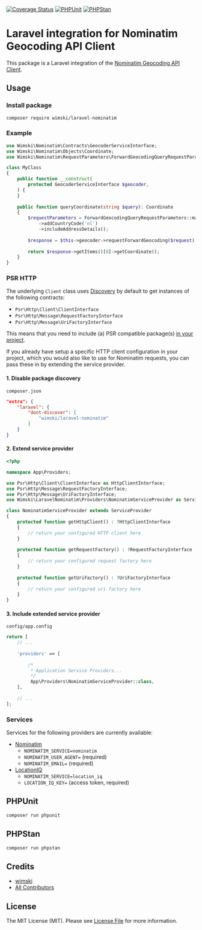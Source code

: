 [![Coverage Status](https://coveralls.io/repos/github/wimski/laravel-nominatim/badge.svg?branch=master)](https://coveralls.io/github/wimski/laravel-nominatim?branch=master)
[![PHPUnit](https://github.com/wimski/laravel-nominatim/actions/workflows/phpunit.yml/badge.svg)](https://github.com/wimski/laravel-nominatim/actions/workflows/phpunit.yml)
[![PHPStan](https://github.com/wimski/laravel-nominatim/actions/workflows/phpstan.yml/badge.svg)](https://github.com/wimski/laravel-nominatim/actions/workflows/phpstan.yml)

# Laravel integration for Nominatim Geocoding API Client

This package is a Laravel integration of the [Nominatim Geocoding API Client](https://packagist.org/packages/wimski/nominatim-geocoding-api-client).

## Usage

### Install package

```bash
composer require wimski/laravel-nominatim
```

### Example

```php
use Wimski\Nominatim\Contracts\GeocoderServiceInterface;
use Wimski\Nominatim\Objects\Coordinate;
use Wimski\Nominatim\RequestParameters\ForwardGeocodingQueryRequestParameters;

class MyClass
{
    public function __construct(
        protected GeocoderServiceInterface $geocoder,
    ) {
    }
    
    public function queryCoordinate(string $query): Coordinate
    {
        $requestParameters = ForwardGeocodingQueryRequestParameters::make($query)
            ->addCountryCode('nl')
            ->includeAddressDetails();
            
        $response = $this->geocoder->requestForwardGeocoding($request);
        
        return $response->getItems()[0]->getCoordinate();
    }
}
```

### PSR HTTP

The underlying `Client` class uses [Discovery](https://docs.php-http.org/en/latest/discovery.html) by default to get instances of the following contracts:

* `Psr\Http\Client\ClientInterface`
* `Psr\Http\Message\RequestFactoryInterface`
* `Psr\Http\Message\UriFactoryInterface`

This means that you need to include (a) PSR compatible package(s) [in your project](https://docs.php-http.org/en/latest/httplug/users.html).

If you already have setup a specific HTTP client configuration in your project,
which you would also like to use for Nominatim requests,
you can pass these in by extending the service provider.

#### 1. Disable package discovery

`composer.json`
```json
"extra": {
    "laravel": {
        "dont-discover": [
            "wimski/laravel-nominatim"
        ]
    }
}
```

#### 2. Extend service provider

```php
<?php

namespace App\Providers;

use Psr\Http\Client\ClientInterface as HttpClientInterface;
use Psr\Http\Message\RequestFactoryInterface;
use Psr\Http\Message\UriFactoryInterface;
use Wimski\LaravelNominatim\Providers\NominatimServiceProvider as ServiceProvider;

class NominatimServiceProvider extends ServiceProvider
{
    protected function getHttpClient() : ?HttpClientInterface
    {
        // return your configured HTTP client here
    }
    
    protected function getRequestFactory() : ?RequestFactoryInterface
    {
        // return your configured request factory here
    }
    
    protected function getUriFactory() : ?UriFactoryInterface
    {
        // return your configured uri factory here
    }
}
```

#### 3. Include extended service provider

`config/app.config`

```php
return [
    // ...
    
    'providers' => [
    
        /*
         * Application Service Providers...
         */
         App\Providers\NominatimServiceProvider::class,
    ],
    
    // ...
];
```

### Services

Services for the following providers are currently available:
* [Nominatim](https://nominatim.org/release-docs/latest/api/Overview/)
  * `NOMINATIM_SERVICE=nominatim`
  * `NOMINATIM_USER_AGENT=` (required)
  * `NOMINATIM_EMAIL=` (required)
* [LocationIQ](https://locationiq.com/docs)
  * `NOMINATIM_SERVICE=location_iq`
  * `LOCATION_IQ_KEY=` (access token, required)

## PHPUnit

```bash
composer run phpunit
```

## PHPStan

```bash
composer run phpstan
```

## Credits

- [wimski](https://github.com/wimski)
- [All Contributors](../../contributors)

## License

The MIT License (MIT). Please see [License File](LICENSE.md) for more information.
